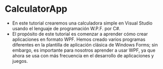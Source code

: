 # CalculatorApp

- En este tutorial crearemos una calculadora simple en Visual Studio usando el lenguaje de programación W.P.F. por C#.
- El propósito de este tutorial es comenzar a aprender cómo crear aplicaciones en formato WPF. Hemos creado varios programas diferentes en la plantilla de aplicación clásica de Windows Forms; sin embargo, es importante para nosotros aprender a usar WPF, ya que ahora se usa con más frecuencia en el desarrollo de aplicaciones y juegos.
